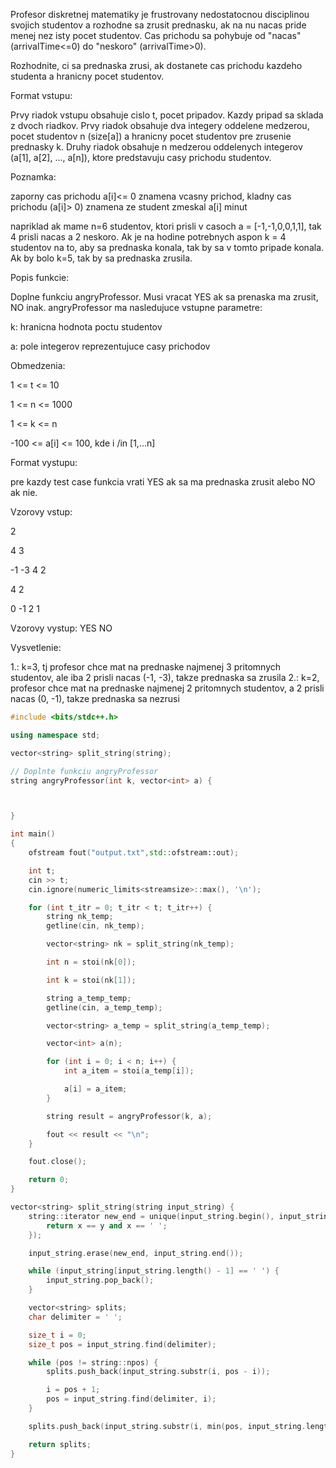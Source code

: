 
Profesor diskretnej matematiky je frustrovany nedostatocnou disciplinou svojich studentov a rozhodne sa zrusit prednasku,
ak na nu nacas pride menej nez isty pocet studentov. Cas prichodu sa pohybuje od "nacas" (arrivalTime<=0) do "neskoro" (arrivalTime>0).

Rozhodnite, ci sa prednaska zrusi, ak dostanete cas prichodu kazdeho studenta a hranicny pocet studentov.

Format vstupu:

Prvy riadok vstupu obsahuje cislo t, pocet pripadov.
Kazdy pripad sa sklada z dvoch riadkov.
Prvy riadok obsahuje dva integery oddelene medzerou, pocet studentov n (size[a]) a hranicny pocet studentov pre zrusenie prednasky k.
Druhy riadok obsahuje n medzerou oddelenych integerov (a[1], a[2], ..., a[n]), ktore predstavuju casy prichodu studentov.

Poznamka: 

zaporny cas prichodu a[i]<= 0 znamena vcasny prichod, kladny cas prichodu (a[i]> 0) znamena ze student zmeskal a[i] minut


napriklad ak mame n=6 studentov, ktori prisli v casoch a = [-1,-1,0,0,1,1], tak 4 prisli nacas a 2 neskoro. Ak je na hodine potrebnych
aspon k = 4 studentov na to, aby sa prednaska konala, tak by sa v tomto pripade konala. Ak by bolo k=5, tak by sa prednaska zrusila.

Popis funkcie:

Doplne funkciu angryProfessor. Musi vracat YES ak sa prenaska ma zrusit, NO inak.
angryProfessor ma nasledujuce vstupne parametre:

 k: hranicna hodnota poctu studentov 
 
 a: pole integerov reprezentujuce casy prichodov


Obmedzenia: 

 1 <= t <= 10
 
 1 <= n <= 1000
 
 1 <= k <= n
 
 -100 <= a[i] <= 100, kde i /in [1,...n] 

Format vystupu:

pre kazdy test case funkcia vrati YES ak sa ma prednaska zrusit alebo NO ak nie.

Vzorovy vstup:

2

4 3

-1 -3 4 2

4 2

0 -1 2 1

Vzorovy vystup:
YES
NO

Vysvetlenie:

1.: k=3, tj profesor chce mat na prednaske najmenej 3 pritomnych studentov, ale iba 2
prisli nacas (-1, -3), takze prednaska sa zrusila
2.: k=2, profesor chce mat na prednaske najmenej 2 pritomnych studentov, a 2 prisli nacas (0, -1), takze
prednaska sa nezrusi


    
```c++  
#include <bits/stdc++.h>

using namespace std;

vector<string> split_string(string);

// Doplnte funkciu angryProfessor
string angryProfessor(int k, vector<int> a) {



}

int main()
{
    ofstream fout("output.txt",std::ofstream::out);

    int t;
    cin >> t;
    cin.ignore(numeric_limits<streamsize>::max(), '\n');

    for (int t_itr = 0; t_itr < t; t_itr++) {
        string nk_temp;
        getline(cin, nk_temp);

        vector<string> nk = split_string(nk_temp);

        int n = stoi(nk[0]);

        int k = stoi(nk[1]);

        string a_temp_temp;
        getline(cin, a_temp_temp);

        vector<string> a_temp = split_string(a_temp_temp);

        vector<int> a(n);

        for (int i = 0; i < n; i++) {
            int a_item = stoi(a_temp[i]);

            a[i] = a_item;
        }

        string result = angryProfessor(k, a);

        fout << result << "\n";
    }

    fout.close();

    return 0;
}

vector<string> split_string(string input_string) {
    string::iterator new_end = unique(input_string.begin(), input_string.end(), [] (const char &x, const char &y) {
        return x == y and x == ' ';
    });

    input_string.erase(new_end, input_string.end());

    while (input_string[input_string.length() - 1] == ' ') {
        input_string.pop_back();
    }

    vector<string> splits;
    char delimiter = ' ';

    size_t i = 0;
    size_t pos = input_string.find(delimiter);

    while (pos != string::npos) {
        splits.push_back(input_string.substr(i, pos - i));

        i = pos + 1;
        pos = input_string.find(delimiter, i);
    }

    splits.push_back(input_string.substr(i, min(pos, input_string.length()) - i + 1));

    return splits;
}

```
